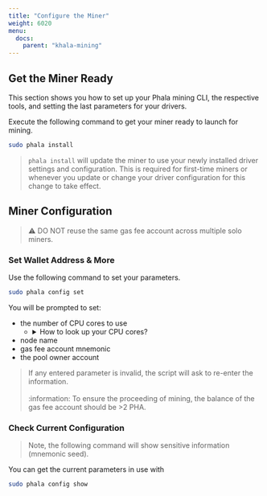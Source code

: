 ```yaml
---
title: "Configure the Miner"
weight: 6020
menu:
  docs:
    parent: "khala-mining"
---
```


## Get the Miner Ready

This section shows you how to set up your Phala mining CLI, the respective tools, and setting the last parameters for your drivers.

Execute the following command to get your miner ready to launch for mining.

```bash
sudo phala install
```

>`phala install` will update the miner to use your newly installed driver settings and configuration. This is required for first-time miners or whenever you update or change your driver configuration for this change to take effect.

## Miner Configuration

> :warning: DO NOT reuse the same gas fee account across multiple solo miners.

### Set Wallet Address & More

Use the following command to set your parameters.

```bash
sudo phala config set
```
You will be prompted to set:
- the number of CPU cores to use
  - <details><summary>How to look up your CPU cores?</summary>
    <p>

    If you do not know your CPUs utilizable cores, you may look them up by executing the following command:

    ```bash
    lscpu | grep -E '^Thread|^Core|^Socket|^CPU\('
    ```

    </p>
    </details>
- node name
- gas fee account mnemonic
- the pool owner account

> If any entered parameter is invalid, the script will ask to re-enter the information.\
> \
> :information: To ensure the proceeding of mining, the balance of the gas fee account should be >2 PHA.

### Check Current Configuration

> Note, the following command will show sensitive information (mnemonic seed).

You can get the current parameters in use with

```bash
sudo phala config show
```
